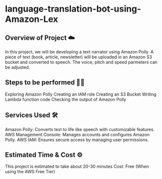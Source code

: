 # language-translation-bot-using-Amazon-Lex
## Overview of Project ☁️
In this project, we will be developing a text narrator using Amazon Polly. A piece of text (book, article, newsletter) will be uploaded in an Amazon S3 bucket and converted to speech. The voice, pitch and speed parmeters can be adjusted.

## Steps to be performed 👩‍💻
Exploring Amazon Polly
Creating an IAM role
Creating an S3 Bucket
Writing Lambda function code
Checking the output of Amazon Polly

## Services Used 🛠
Amazon Polly: Converts text to life like speech with customizable features.
AWS Management Console: Manages accounts and configures Amazon Polly.
AWS IAM: Ensures secure access by managing user permissions.

## Estimated Time & Cost ⚙️
This project is estimated to take about 20-30 minutes
Cost: Free (When using the AWS Free Tier)
